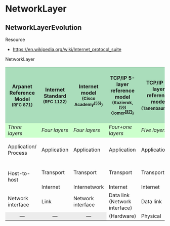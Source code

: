 # NetworkLayer
## NetworkLayerEvolution
Resource
- https://en.wikipedia.org/wiki/Internet_protocol_suite

NetworkLayer
<table class="wikitable">


<tbody><tr>
<th style="background:#adb">Arpanet Reference Model<br><small>(RFC 871)</small>
</th>
<th style="background:#adb">Internet Standard<br><small>(RFC 1122)</small>
</th>
<th style="background:#adb">Internet model<br><small>(Cisco Academy<sup id="cite_ref-5VTuU_56-0" class="reference"><a href="#cite_note-5VTuU-56"><span class="cite-bracket">[</span>55<span class="cite-bracket">]</span></a></sup>)</small>
</th>
<th style="background:#adb">TCP/IP 5-layer reference model<br><small>(Kozierok,<sup id="cite_ref-6zcxM_57-0" class="reference"><a href="#cite_note-6zcxM-57"><span class="cite-bracket">[</span>56<span class="cite-bracket">]</span></a></sup> Comer<sup id="cite_ref-lkPs4_58-0" class="reference"><a href="#cite_note-lkPs4-58"><span class="cite-bracket">[</span>57<span class="cite-bracket">]</span></a></sup>)</small>
</th>
<th style="background:#adb">TCP/IP 5-layer reference model<br><small>(Tanenbaum<sup id="cite_ref-1Hpdo_59-0" class="reference"><a href="#cite_note-1Hpdo-59"><span class="cite-bracket">[</span>58<span class="cite-bracket">]</span></a></sup>)</small>
</th>
<th style="background:#adb">TCP/IP protocol suite or Five-layer Internet model<br><small>(Forouzan,<sup id="cite_ref-bOyR7_60-0" class="reference"><a href="#cite_note-bOyR7-60"><span class="cite-bracket">[</span>59<span class="cite-bracket">]</span></a></sup> Kurose<sup id="cite_ref-aCpZD_61-0" class="reference"><a href="#cite_note-aCpZD-61"><span class="cite-bracket">[</span>60<span class="cite-bracket">]</span></a></sup>)</small>
</th>
<th style="background:#adb">TCP/IP model<br><small>(Stallings<sup id="cite_ref-IRA2X_62-0" class="reference"><a href="#cite_note-IRA2X-62"><span class="cite-bracket">[</span>61<span class="cite-bracket">]</span></a></sup>)</small>
</th>
<th style="background:#adb">OSI model<br><small>(ISO/IEC 7498-1:1994<sup id="cite_ref-63" class="reference"><a href="#cite_note-63"><span class="cite-bracket">[</span>62<span class="cite-bracket">]</span></a></sup>)</small>
</th></tr>

<tr>
<td style="background:#cfc"><i>Three layers</i>
</td>
<td style="background:#cfc"><i>Four layers</i>
</td>
<td style="background:#cfc"><i>Four layers</i>
</td>
<td style="background:#cfc"><i>Four+one layers</i>
</td>
<td style="background:#cfc"><i>Five layers</i>
</td>
<td style="background:#cfc"><i>Five layers</i>
</td>
<td style="background:#cfc"><i>Five layers</i>
</td>
<td style="background:#cfc"><i>Seven layers</i>
</td></tr>

<tr>
<td rowspan="3">Application/ Process
</td>
<td rowspan="3">Application
</td>
<td rowspan="3">Application
</td>
<td rowspan="3">Application
</td>
<td rowspan="3">Application
</td>
<td rowspan="3">Application
</td>
<td rowspan="3">Application
</td>
<td>Application
</td></tr>
<tr>
<td>Presentation
</td></tr>
<tr>
<td>Session
</td></tr>
<tr>
<td rowspan="2">Host-to-host
</td>
<td>Transport
</td>
<td>Transport
</td>
<td>Transport
</td>
<td>Transport
</td>
<td>Transport
</td>
<td>Host-to-host or transport
</td>
<td>Transport
</td></tr>

<tr>
<td>Internet
</td>
<td>Internetwork
</td>
<td>Internet
</td>
<td>Internet
</td>
<td>Network
</td>
<td>Internet
</td>
<td>Network
</td></tr>

<tr>
<td>Network interface
</td>
<td>Link
</td>
<td>Network interface
</td>
<td>Data link (Network interface)
</td>
<td>Data link
</td>
<td>Data link
</td>
<td>Network access
</td>
<td>Data link
</td></tr>

<tr>
<td data-sort-value="" style="background: var(--background-color-interactive, #ececec); color: var(--color-base, inherit); vertical-align: middle; text-align: center;" class="table-na">—
</td>
<td data-sort-value="" style="background: var(--background-color-interactive, #ececec); color: var(--color-base, inherit); vertical-align: middle; text-align: center;" class="table-na">—
</td>
<td data-sort-value="" style="background: var(--background-color-interactive, #ececec); color: var(--color-base, inherit); vertical-align: middle; text-align: center;" class="table-na">—
</td>
<td>(Hardware)
</td>
<td>Physical
</td>
<td>Physical
</td>
<td>Physical
</td>
<td>Physical
</td></tr></tbody></table>